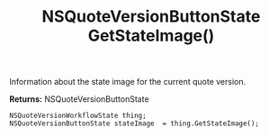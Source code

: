 ﻿---
uid: crmscript_ref_NSQuoteVersionWorkflowState_GetStateImage
title: NSQuoteVersionButtonState GetStateImage()
intellisense: NSQuoteVersionWorkflowState.GetStateImage
keywords: NSQuoteVersionWorkflowState, GetStateImage
so.topic: reference
---

Information about the state image for the current quote version.

**Returns:** NSQuoteVersionButtonState


```crmscript
NSQuoteVersionWorkflowState thing;
NSQuoteVersionButtonState stateImage  = thing.GetStateImage();
```


